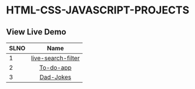 # HTML-CSS-JAVASCRIPT-PROJECTS

## View Live Demo

| SLNO |                                                Name                                                |
| --- | :-------------------------------------------------------------------------------------------------: |
| 1   |                   [live-search-filter](https://live-search-filter-sanchita.netlify.app/)                           |
| 2   |                   [To-do-app](https://to-do-app-sanchita.netlify.app/)                           |
| 3   |                   [Dad-Jokes](https://dad-jokes-sanchita.netlify.app/)                           |

 
